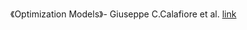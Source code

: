 《Optimization Models》- Giuseppe C.Calafiore et al. [link](https://www.doc88.com/p-9149143358099.html)
